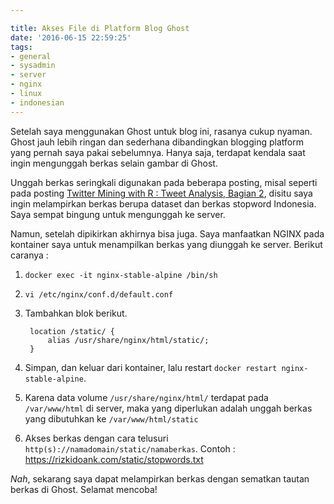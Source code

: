 ```yaml
---

title: Akses File di Platform Blog Ghost
date: '2016-06-15 22:59:25'
tags:
- general
- sysadmin
- server
- nginx
- linux
- indonesian
---
```


Setelah saya menggunakan Ghost untuk blog ini, rasanya cukup nyaman. Ghost jauh lebih ringan dan sederhana dibandingkan blogging platform yang pernah saya pakai sebelumnya. Hanya saja, terdapat kendala saat ingin mengunggah berkas selain gambar di Ghost.

Unggah berkas seringkali digunakan pada beberapa posting, misal seperti pada posting [Twitter Mining with R : Tweet Analysis, Bagian 2](https://rizkidoank.com/2016/06/12/twitter-mining-with-r-tweet-analysis-bagian-2/), disitu saya ingin melampirkan berkas berupa dataset dan berkas stopword Indonesia. Saya sempat bingung untuk mengunggah ke server.

Namun, setelah dipikirkan akhirnya bisa juga. Saya manfaatkan NGINX pada kontainer saya untuk menampilkan berkas yang diunggah ke server. Berikut caranya :

1. `docker exec -it nginx-stable-alpine /bin/sh`
2. `vi /etc/nginx/conf.d/default.conf`
3. Tambahkan blok berikut.

        location /static/ {  
            alias /usr/share/nginx/html/static/;
        }
4. Simpan, dan keluar dari kontainer, lalu restart `docker restart nginx-stable-alpine`.
5. Karena data volume `/usr/share/nginx/html/` terdapat pada `/var/www/html` di server, maka yang diperlukan adalah unggah berkas yang dibutuhkan ke `/var/www/html/static`
6. Akses berkas dengan cara telusuri `http(s)://namadomain/static/namaberkas`. Contoh : https://rizkidoank.com/static/stopwords.txt

*Nah*, sekarang saya dapat melampirkan berkas dengan sematkan tautan berkas di Ghost. Selamat mencoba! 